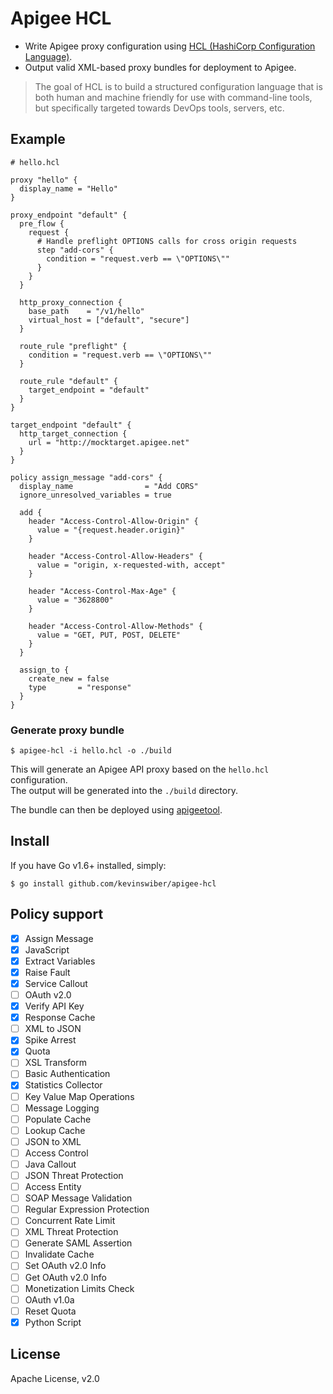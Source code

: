 # Apigee HCL

* Write Apigee proxy configuration using [HCL (HashiCorp Configuration Language)](https://github.com/hashicorp/hcl).
* Output valid XML-based proxy bundles for deployment to Apigee.

> The goal of HCL is to build a structured configuration language that is both human and machine friendly for use with command-line tools, but specifically targeted towards DevOps tools, servers, etc.

## Example

```hcl
# hello.hcl

proxy "hello" {
  display_name = "Hello"
}

proxy_endpoint "default" {
  pre_flow {
    request {
      # Handle preflight OPTIONS calls for cross origin requests
      step "add-cors" {
        condition = "request.verb == \"OPTIONS\""
      }
    }
  }

  http_proxy_connection {
    base_path    = "/v1/hello"
    virtual_host = ["default", "secure"]
  }

  route_rule "preflight" {
    condition = "request.verb == \"OPTIONS\""
  }

  route_rule "default" {
    target_endpoint = "default"
  }
}

target_endpoint "default" {
  http_target_connection {
    url = "http://mocktarget.apigee.net"
  }
}

policy assign_message "add-cors" {
  display_name                = "Add CORS"
  ignore_unresolved_variables = true

  add {
    header "Access-Control-Allow-Origin" {
      value = "{request.header.origin}"
    }

    header "Access-Control-Allow-Headers" {
      value = "origin, x-requested-with, accept"
    }

    header "Access-Control-Max-Age" {
      value = "3628800"
    }

    header "Access-Control-Allow-Methods" {
      value = "GET, PUT, POST, DELETE"
    }
  }

  assign_to {
    create_new = false
    type       = "response"
  }
}
```

### Generate proxy bundle

`$ apigee-hcl -i hello.hcl -o ./build`

This will generate an Apigee API proxy based on the `hello.hcl` configuration.  
The output will be generated into the `./build` directory.

The bundle can then be deployed using [apigeetool](https://github.com/apigee/apigeetool-node).

## Install

If you have Go v1.6+ installed, simply:

`$ go install github.com/kevinswiber/apigee-hcl`


## Policy support

- [x] Assign Message
- [x] JavaScript
- [x] Extract Variables
- [x] Raise Fault
- [x] Service Callout
- [ ] OAuth v2.0
- [x] Verify API Key
- [x] Response Cache
- [ ] XML to JSON
- [x] Spike Arrest
- [x] Quota
- [ ] XSL Transform
- [ ] Basic Authentication
- [x] Statistics Collector
- [ ] Key Value Map Operations
- [ ] Message Logging
- [ ] Populate Cache
- [ ] Lookup Cache
- [ ] JSON to XML
- [ ] Access Control
- [ ] Java Callout
- [ ] JSON Threat Protection
- [ ] Access Entity
- [ ] SOAP Message Validation
- [ ] Regular Expression Protection
- [ ] Concurrent Rate Limit
- [ ] XML Threat Protection
- [ ] Generate SAML Assertion
- [ ] Invalidate Cache
- [ ] Set OAuth v2.0 Info
- [ ] Get OAuth v2.0 Info
- [ ] Monetization Limits Check
- [ ] OAuth v1.0a
- [ ] Reset Quota
- [x] Python Script

## License

Apache License, v2.0 
